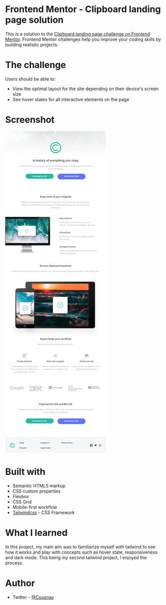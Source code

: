 # Frontend Mentor - Clipboard landing page solution

This is a solution to the [Clipboard landing page challenge on Frontend Mentor](https://www.frontendmentor.io/challenges/clipboard-landing-page-5cc9bccd6c4c91111378ecb9). Frontend Mentor challenges help you improve your coding skills by building realistic projects.

# The challenge

Users should be able to:

- View the optimal layout for the site depending on their device's screen size
- See hover states for all interactive elements on the page

# Screenshot

![image](design/user-preview-desktop.png)

# Built with

- Semantic HTML5 markup
- CSS custom properties
- Flexbox
- CSS Grid
- Mobile-first workflow
- [Tailwindcss](https://tailwindcss.com/) - CSS Framework

# What I learned

In this project, my main aim was to familiarize myself with tailwind to see how it works and play with concepts such as hover state, responsiveness and dark mode. This being my second tailwind project, I enjoyed the process.

# Author

- Twitter - [@Cousnay](https://twitter.com/Cousnay)